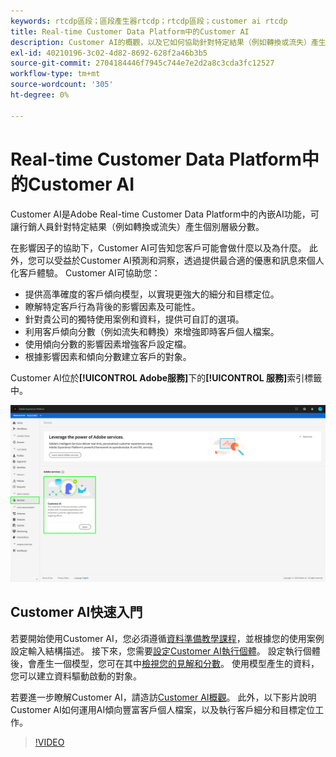 ```yaml
---
keywords: rtcdp區段；區段產生器rtcdp；rtcdp區段；customer ai rtcdp
title: Real-time Customer Data Platform中的Customer AI
description: Customer AI的概觀，以及它如何協助針對特定結果（例如轉換或流失）產生分數。
exl-id: 40210196-3c02-4d82-8692-628f2a46b3b5
source-git-commit: 2704184446f7945c744e7e2d2a8c3cda3fc12527
workflow-type: tm+mt
source-wordcount: '305'
ht-degree: 0%

---
```


# Real-time Customer Data Platform中的Customer AI

Customer AI是Adobe Real-time Customer Data Platform中的內嵌AI功能，可讓行銷人員針對特定結果（例如轉換或流失）產生個別層級分數。

在影響因子的協助下，Customer AI可告知您客戶可能會做什麼以及為什麼。 此外，您可以受益於Customer AI預測和洞察，透過提供最合適的優惠和訊息來個人化客戶體驗。 Customer AI可協助您：

* 提供高準確度的客戶傾向模型，以實現更強大的細分和目標定位。
* 瞭解特定客戶行為背後的影響因素及可能性。
* 針對貴公司的獨特使用案例和資料，提供可自訂的選項。
* 利用客戶傾向分數（例如流失和轉換）來增強即時客戶個人檔案。
* 使用傾向分數的影響因素增強客戶設定檔。
* 根據影響因素和傾向分數建立客戶的對象。

Customer AI位於&#x200B;**[!UICONTROL Adobe服務]**&#x200B;下的&#x200B;**[!UICONTROL 服務]**&#x200B;索引標籤中。

![Customer AI位置](../assets/overview/rtcdp-customer-ai.png)

## Customer AI快速入門

若要開始使用Customer AI，您必須遵循[資料準備教學課程](../../intelligent-services/data-preparation.md)，並根據您的使用案例設定輸入結構描述。 接下來，您需要[設定Customer AI執行個體](../../intelligent-services/customer-ai/user-guide/configure.md)。 設定執行個體後，會產生一個模型，您可在其中[檢視您的見解和分數](../../intelligent-services/customer-ai/user-guide/discover-insights.md)。 使用模型產生的資料，您可以建立資料驅動啟動的對象。

若要進一步瞭解Customer AI，請造訪[Customer AI概觀](../../intelligent-services/customer-ai/overview.md)。 此外，以下影片說明Customer AI如何運用AI傾向豐富客戶個人檔案，以及執行客戶細分和目標定位工作。

>[!VIDEO](https://video.tv.adobe.com/v/40374/?quality=12&learn=on)
